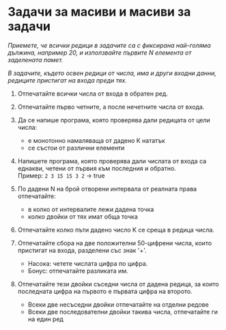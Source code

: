 # Задачи за масиви и масиви за задачи

_Приемете, че всички редици в задачите са с фиксирана най-голяма дължина, например 20, и използвайте първите N елемента от заделената памет._

_В задачите, където освен редици от числа, има и други входни данни, редиците пристигат на входа преди тях._

1. Отпечатайте всички числа от входа в обратен ред.

2. Отпечатайте първо четните, а после нечетните числа от входа.

3. Да се напише програма, която проверява дали редицата от цели числа:
    - е монотонно намаляваща от дадено K нататък
    - се състои от различни елементи
    
4. Напишете програма, която проверява дали числата от входа са еднакви, четени от първия към последния и обратно.  
   Пример: `2 3 15 15 3 2` -> true
    
5. По дадени N на брой отворени интервала от реалната права отпечатайте:
    - в колко от интервалите лежи дадена точка
    - колко двойки от тях имат обща точка

6. Отпечатайте колко пъти дадено число K се среща в редица числа.

7. Отпечатайте сбора на две положителни 50-цифрени числа, които пристигат на входа, разделени със знак '+'.
    - Насока: четете числата цифра по цифра.
    - Бонус: отпечатайте разликата им.

7. Отпечатайте тези двойки съседни числа от дадена редица, за които последната цифра на първото е първата цифра на второто.
    - Всеки две несъседни двойки отпечатайте на отделни редове
    - Всеки две последователни двойки такива числа, отпечатайте ги на един ред
